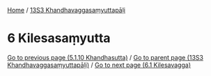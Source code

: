 
[Home](/) / [13S3 Khandhavaggasaṃyuttapāḷi](../13S3.md)

# 6 Kilesasaṃyutta


[Go to previous page (5.1.10 Khandhasutta)](5/5.1/5.1.10.md) / [Go to parent page (13S3 Khandhavaggasaṃyuttapāḷi)](0.md) / [Go to next page (6.1 Kilesavagga)](6/6.1.md)


